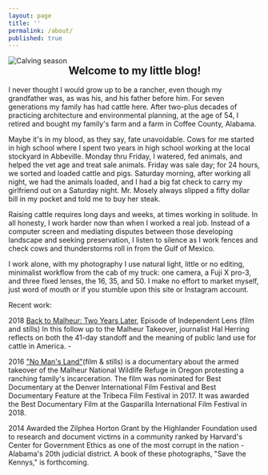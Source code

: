 ```yaml
---
layout: page
title: ''
permalink: /about/
published: true
---
```


<img src="https://jonbcarroll.s3.us-east-2.amazonaws.com/ME.jpg" align="left" alt="Calving season"/> 

    

<h2>Welcome to my little blog!</h2>
I never thought I would grow up to be a rancher, even though my grandfather was, as was his, and his father before him. For seven generations my family has had cattle here.
After two-plus decades of practicing architecture and environmental planning, at the age of 54, I retired and bought my family's farm and a farm in Coffee County, Alabama.
<p> 
     Maybe it's in my blood, as they say, fate unavoidable. Cows for me started in high school where I spent two years in high school working at the local stockyard in Abbeville. Monday thru Friday, I watered, fed animals, and helped the vet age and treat sale animals. Friday was sale day; for 24 hours, we sorted and loaded cattle and pigs. 
Saturday morning, after working all night, we had the animals loaded, and I had a big fat check to carry my girlfriend out on a Saturday night. Mr. Mosely always slipped a fifty dollar bill in my pocket and told me to buy her steak.
  <p>Raising cattle requires long days and weeks, at times working in solitude. In all honesty, I work harder now than when I worked a real job. Instead of a computer screen and mediating disputes between those developing landscape and seeking preservation, I listen to silence as I work fences and check cows and thunderstorms roll in from the Gulf of Mexico. 
      <p>
I work alone, with my photography I use natural light, little or no editing, minimalist workflow from the cab of my truck: one camera, a Fuji X pro-3, and three fixed lenses, the 16, 35, and 50. I make no effort to market myself, just word of mouth or if you stumble upon this site or Instagram account.
<p>

Recent work:
      
<p>2018 <a href="https://www.pbssocal.org/shows/independent-lens/clip/back-malheur-two-years-later-0o4iek">Back to Malheur: Two Years Later</a>, Episode of Independent Lens (film and stills) In this follow up to the Malheur Takeover, journalist Hal Herring reflects on both the 41-day standoff and the meaning of public land use for cattle in America. -
<p>2016 <a href="https://www.pbs.org/independentlens/documentaries/no-mans-land/">"No Man's Land"</a>(film & stills) is a documentary about the armed takeover of the Malheur National Wildlife Refuge in Oregon protesting a ranching family's incarceration. The film was nominated for Best Documentary at the Denver International Film Festival and Best Documentary Feature at the Tribeca Film Festival in 2017. It was awarded the Best Documentary Film at the Gasparilla International Film Festival in 2018. 
<p>2014 Awarded the Zilphea Horton Grant by the Highlander Foundation used to research and document victims in a community ranked by Harvard's Center for Government Ethics as one of the most corrupt in the nation - Alabama's 20th judicial district. A book of these photographs, "Save the Kennys," is forthcoming.





